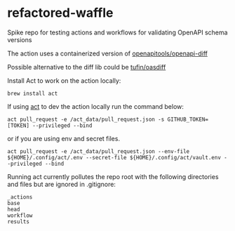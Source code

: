 # refactored-waffle
Spike repo for testing actions and workflows for validating OpenAPI schema versions

The action uses a containerized version of [openapitools/openapi-diff](https://github.com/OpenAPITools/openapi-diff)

Possible alternative to the diff lib could be [tufin/oasdiff](https://github.com/Tufin/oasdiff)

Install Act to work on the action locally:
```
brew install act
```

If using [act](https://github.com/nektos/act) to dev the action locally run the command below:

```
act pull_request -e /act_data/pull_request.json -s GITHUB_TOKEN=[TOKEN] --privileged --bind
```

or if you are using env and secret files.

```
act pull_request -e /act_data/pull_request.json --env-file ${HOME}/.config/act/.env --secret-file ${HOME}/.config/act/vault.env --privileged --bind
```


Running act currently pollutes the repo root with the following directories and files but are ignored in .gitignore:

```
_actions
base
head
workflow
results
```